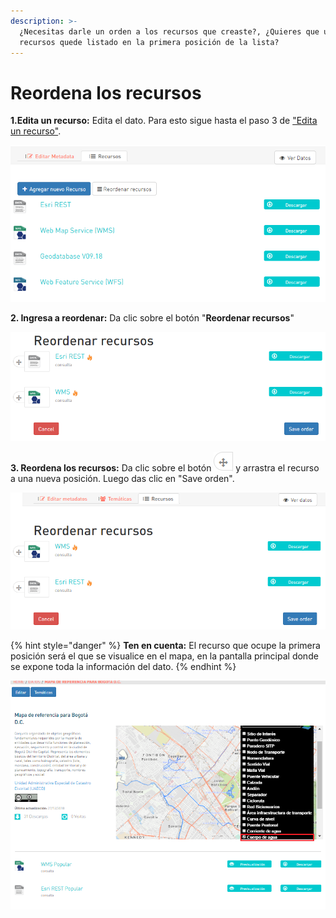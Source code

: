 ```yaml
---
description: >-
  ¿Necesitas darle un orden a los recursos que creaste?, ¿Quieres que uno de los
  recursos quede listado en la primera posición de la lista?
---
```


# Reordena los recursos

**1.Edita un recurso:** Edita el dato. Para esto sigue hasta el paso 3 de ["Edita un recurso"](https://datosbogota.gitbook.io/manual-usuario/agregar-un-conjunto-de-datos-o-dataset/edita-un-recurso). 

![](../../../.gitbook/assets/image%20%28133%29.png)

**2.  Ingresa a reordenar:** Da clic sobre el botón "**Reordenar recursos**"

![](../../../.gitbook/assets/image%20%2820%29.png)

**3. Reordena los recursos:** Da clic sobre el botón ![](../../../.gitbook/assets/cruz.PNG) y arrastra el recurso a una nueva posición. Luego das clic en "Save orden".



![](../../../.gitbook/assets/image%20%28151%29.png)

{% hint style="danger" %}
**Ten en cuenta:** El recurso que ocupe la primera posición será el que se visualice en el mapa, en la pantalla principal donde se expone toda la información del dato.
{% endhint %}

![](../../../.gitbook/assets/image%20%2813%29.png)

